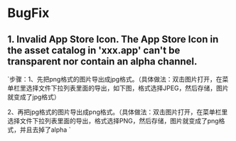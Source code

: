 # BugFix

## 1. Invalid App Store Icon. The App Store Icon in the asset catalog in 'xxx.app' can't be transparent nor contain an alpha channel.
`步骤：1、先把png格式的图片导出成jpg格式。（具体做法：双击图片打开，在菜单栏里选择文件下拉列表里面的导出，如下图，格式选择JPEG，然后存储，图片就变成了jpg格式）

2、再把jpg格式的图片导出成png格式。（具体做法：双击图片打开，在菜单栏里选择文件下拉列表里面的导出，格式选择PNG，然后存储，图片就变成了png格式，并且去掉了alpha
`
